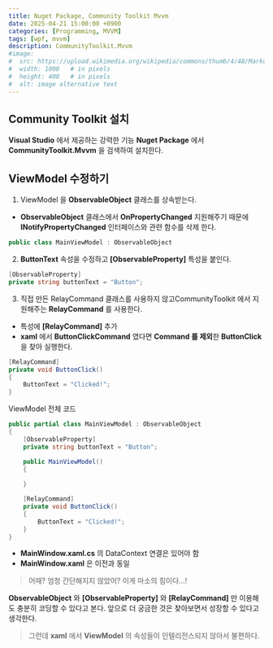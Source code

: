 ```yaml
---
title: Nuget Package, Community Toolkit Mvvm
date: 2025-04-21 15:00:00 +0900
categories: [Programming, MVVM]
tags: [wpf, mvvm]
description: CommunityToolkit.Mvvm
#image:
#  src: https://upload.wikimedia.org/wikipedia/commons/thumb/4/48/Markdown-mark.svg/1200px-Markdown-mark.svg.png
#  width: 1000   # in pixels
#  height: 400   # in pixels
#  alt: image alternative text
---
```

## Community Toolkit 설치
**Visual Studio** 에서 제공하는 강력한 기능 **Nuget Package** 에서 **CommunityToolkit.Mvvm** 을 검색하여 설치한다.

## ViewModel 수정하기
1. ViewModel 을 **ObservableObject** 클래스를 상속받는다.
 - **ObservableObject** 클래스에서 **OnPropertyChanged** 지원해주기 때문에 **INotifyPropertyChanged** 인터페이스와 관련 함수를 삭제 한다.
```cs
public class MainViewModel : ObservableObject
```

2. **ButtonText** 속성을 수정하고 **[ObservableProperty]** 특성을 붙인다.
```cs
[ObservableProperty]
private string buttonText = "Button";
```

3. 직접 만든 RelayCommand 클래스를 사용하지 않고CommunityToolkit 에서 지원해주는 **RelayCommand** 를 사용한다.
- 특성에 **[RelayCommand]** 추가
- **xaml** 에서 **ButtonClickCommand** 였다면 **Command 를 제외**한 **ButtonClick** 을 찾아 실행한다.
```cs
[RelayCommand]
private void ButtonClick()
{
    ButtonText = "Clicked!";
}
```

ViewModel 전체 코드

```cs
public partial class MainViewModel : ObservableObject
{
    [ObservableProperty]
    private string buttonText = "Button";

    public MainViewModel()
    {
        
    }

    [RelayCommand]
    private void ButtonClick()
    {
        ButtonText = "Clicked!";
    }
}
```

- **MainWindow.xaml.cs** 의 DataContext 연결은 있어야 함
- **MainWindow.xaml** 은 이전과 동일

> 어때? 엄청 간단해지지 않았어?
> 이게 마소의 힘이다...!

**ObservableObject** 와 **[ObservableProperty]** 와 **[RelayCommand]** 만 이용해도 충분히 코딩할 수 있다고 본다.
앞으로 더 궁금한 것은 찾아보면서 성장할 수 있다고 생각한다.

> 그런데 **xaml** 에서 **ViewModel** 의 속성들이 인텔리전스되지 않아서 불편하다.